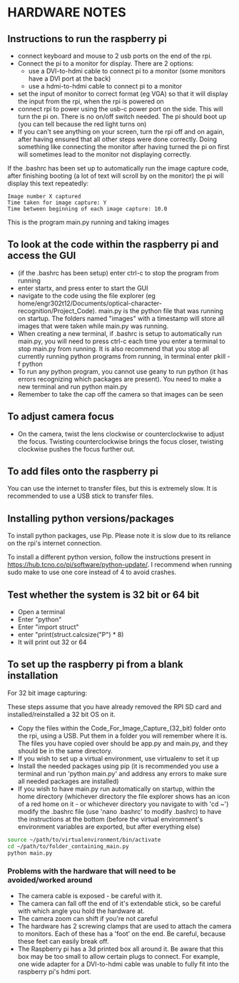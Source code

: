 
# HARDWARE NOTES

## Instructions to run the raspberry pi

- connect keyboard and mouse to 2 usb ports on the end of the rpi.
- Connect the pi to a monitor for display. There are 2 options:
  - use a DVI-to-hdmi cable to connect pi to a monitor (some monitors have a DVI port at the back)
  - use a hdmi-to-hdmi cable to connect pi to a monitor
- set the input of monitor to correct format (eg VGA) so that it will display the input from the rpi, when the rpi is powered on
- connect rpi to power using the usb-c power port on the side. This will turn the pi on. There is no on/off switch needed.
The pi should boot up (you can tell because the red light turns on)
- If you can't see anything on your screen, turn the rpi off and on again, after having ensured that all other steps were done correctly.
Doing something like connecting the monitor after having turned the pi on first will sometimes lead to the monitor not displaying correctly.

If the .bashrc has been set up to automatically run the image capture code, after finishing booting (a lot of text will scroll by on the monitor) the pi will display this text repeatedly:

```text
Image number X captured
Time taken for image capture: Y
Time between beginning of each image capture: 10.0
```

This is the program main.py running and taking images

## To look at the code within the raspberry pi and access the GUI

- (if the .bashrc has been setup) enter ctrl-c to stop the program from running
- enter startx, and press enter to start the GUI
- navigate to the code using the file explorer (eg home/engr302t12/Documents/optical-character-recognition/Project_Code). main.py is the python file that was running on startup. The folders named "images" with a timestamp will store all images that were taken while main.py was running.
- When creating a new terminal, if .bashrc is setup to automatically run main.py, you will need to press ctrl-c each time you enter a terminal to stop main.py from running.
It is also recommend that you stop all currently running python programs from running, in terminal enter pkill -f python
- To run any python program, you cannot use geany to run python (it has errors recognizing which packages are present).
You need to make a new terminal and run python main.py
- Remember to take the cap off the camera so that images can be seen

## To adjust camera focus

- On the camera, twist the lens clockwise or counterclockwise to adjust the focus. Twisting counterclockwise brings the focus closer, twisting clockwise pushes the focus further out.

## To add files onto the raspberry pi

You can use the internet to transfer files, but this is extremely slow.
It is recommended to use a USB stick to transfer files.

## Installing python versions/packages

To install python packages, use Pip. Please note it is slow due to its reliance on the rpi's internet connection.

To install a different python version, follow the instructions present in https://hub.tcno.co/pi/software/python-update/.
I recommend when running sudo make to use one core instead of 4 to avoid crashes.

## Test whether the system is 32 bit or 64 bit

- Open a terminal
- Enter "python"
- Enter "import struct"
- enter "print(struct.calcsize("P") * 8)
- It will print out 32 or 64

## To set up the raspberry pi from a blank installation

For 32 bit image capturing:

These steps assume that you have already removed the RPI SD card and installed/reinstalled a 32 bit OS on it.

- Copy the files within the Code_For_Image_Capture_(32_bit) folder onto the rpi, using a USB. Put them in a folder you will remember where it is. The files you have copied over should be app.py and main.py, and they should be in the same directory.
- If you wish to set up a virtual environment, use virtualenv to set it up
- Install the needed packages using pip (it is recommended you use a terminal and run 'python main.py' and address any errors to make sure all needed packages are installed)
- If you wish to have main.py run automatically on startup, within the home directory (whichever directory the file explorer shows has an icon of a red home on it - or whichever directory you navigate to with 'cd ~') modify the .bashrc file (use 'nano .bashrc' to modify .bashrc) to have the instructions at the bottom (before the virtual enviromnent's environment variables are exported, but after everything else)

```bash
source ~/path/to/virtualenvironment/bin/activate
cd ~/path/to/folder_containing_main.py
python main.py
```

### Problems with the hardware that will need to be avoided/worked around

- The camera cable is exposed - be careful with it.
- The camera can fall off the end of it's extendable stick, so be careful with which angle you hold the hardware at.
- The camera zoom can shift if you're not careful
- The hardware has 2 screwing clamps that are used to attach the camera to monitors. Each of these has a 'foot' on the end.
Be careful, because these feet can easily break off.
- The Raspberry pi has a 3d printed box all around it. Be aware that this box may be too small to allow certain plugs to connect.
For example, one wide adapter for a DVI-to-hdmi cable was unable to fully fit into the raspberry pi's hdmi port.
